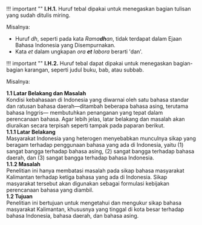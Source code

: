 !!! important ""
	**I.H.1.** Huruf tebal dipakai untuk menegaskan bagian tulisan yang sudah ditulis miring.

Misalnya:

- Huruf *dh*, seperti pada kata *Rama**dh**an*, tidak terdapat dalam Ejaan Bahasa Indonesia yang Disempurnakan.
- Kata *et* dalam ungkapan *ora **et** labora* berarti 'dan'.

!!! important ""
	**I.H.2.** Huruf tebal dapat dipakai untuk menegaskan bagian-bagian karangan, seperti judul buku, bab, atau subbab.

Misalnya:

**1\.1 Latar Belakang dan Masalah**  
Kondisi kebahasaan di Indonesia yang diwarnai oleh satu bahasa standar dan ratusan bahasa daerah—ditambah beberapa bahasa asing, terutama bahasa Inggris— membutuhkan penanganan yang tepat dalam perencanaan bahasa. Agar lebih jelas, latar belakang dan masalah akan diuraikan secara terpisah seperti tampak pada paparan berikut.  
**1\.1\.1 Latar Belakang**  
Masyarakat Indonesia yang heterogen menyebabkan munculnya sikap yang beragam terhadap penggunaan bahasa yang ada di Indonesia, yaitu (1) sangat bangga terhadap bahasa asing, (2) sangat bangga terhadap bahasa daerah, dan (3) sangat bangga terhadap bahasa Indonesia.  
**1\.1\.2 Masalah**  
Penelitian ini hanya membatasi masalah pada sikap bahasa masyarakat Kalimantan terhadap ketiga bahasa yang ada di Indonesia. Sikap masyarakat tersebut akan digunakan sebagai formulasi kebijakan perencanaan bahasa yang diambil.  
**1\.2 Tujuan**  
Penelitian ini bertujuan untuk mengetahui dan mengukur sikap bahasa masyarakat Kalimantan, khususnya yang tinggal di kota besar terhadap bahasa Indonesia, bahasa daerah, dan bahasa asing.  